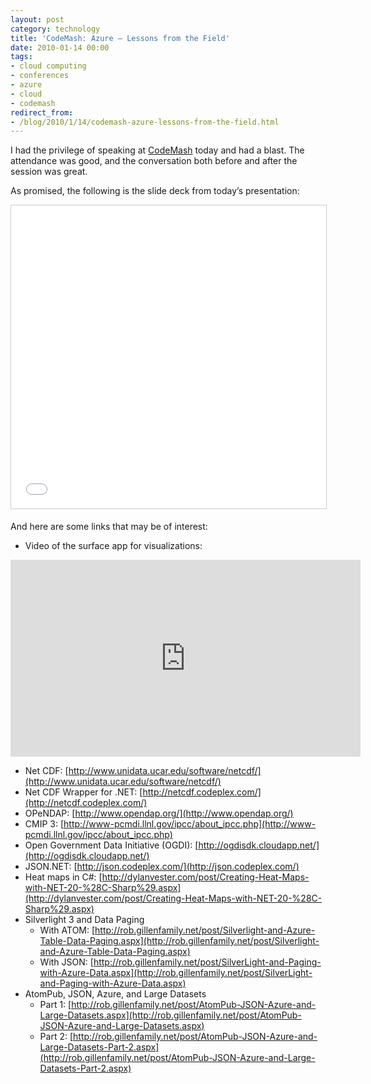 ```yaml
---
layout: post
category: technology
title: 'CodeMash: Azure – Lessons from the Field'
date: 2010-01-14 00:00
tags:
- cloud computing
- conferences
- azure
- cloud
- codemash
redirect_from:
- /blog/2010/1/14/codemash-azure-lessons-from-the-field.html
---
```

I had the privilege of speaking at [CodeMash](http://codemash.org) today and had 
a blast. The attendance was good, and the conversation both before and after the session was great.

As promised, the following is the slide deck from today’s presentation:
<div class="embed-container">
<iframe src="//www.slideshare.net/slideshow/embed_code/key/uAFMImPIlNHkaM" width="595" height="485" frameborder="0" marginwidth="0" marginheight="0" scrolling="no" style="border:1px solid #CCC; border-width:1px; margin-bottom:5px; max-width: 100%;" allowfullscreen> 
</iframe> 
</div>

And here are some links that may be of interest:

* Video of the surface app for visualizations:
<div class="embed-container">
    <iframe width="560" height="315" src="https://www.youtube.com/embed/bkUmhDP-MBI" frameborder="0" allowfullscreen></iframe>
</div>

* Net CDF: [http://www.unidata.ucar.edu/software/netcdf/](http://www.unidata.ucar.edu/software/netcdf/)
* Net CDF Wrapper for .NET: [http://netcdf.codeplex.com/](http://netcdf.codeplex.com/)
* OPeNDAP: [http://www.opendap.org/](http://www.opendap.org/)
* CMIP 3: [http://www-pcmdi.llnl.gov/ipcc/about_ipcc.php](http://www-pcmdi.llnl.gov/ipcc/about_ipcc.php)
* Open Government Data Initiative (OGDI): [http://ogdisdk.cloudapp.net/](http://ogdisdk.cloudapp.net/)
* JSON.NET: [http://json.codeplex.com/](http://json.codeplex.com/)
* Heat maps in C#: [http://dylanvester.com/post/Creating-Heat-Maps-with-NET-20-%28C-Sharp%29.aspx](http://dylanvester.com/post/Creating-Heat-Maps-with-NET-20-%28C-Sharp%29.aspx)
* Silverlight 3 and Data Paging
  * With ATOM: [http://rob.gillenfamily.net/post/Silverlight-and-Azure-Table-Data-Paging.aspx](http://rob.gillenfamily.net/post/Silverlight-and-Azure-Table-Data-Paging.aspx)
  * With JSON: [http://rob.gillenfamily.net/post/SilverLight-and-Paging-with-Azure-Data.aspx](http://rob.gillenfamily.net/post/SilverLight-and-Paging-with-Azure-Data.aspx)
* AtomPub, JSON, Azure, and Large Datasets
  * Part 1: [http://rob.gillenfamily.net/post/AtomPub-JSON-Azure-and-Large-Datasets.aspx](http://rob.gillenfamily.net/post/AtomPub-JSON-Azure-and-Large-Datasets.aspx)
  * Part 2: [http://rob.gillenfamily.net/post/AtomPub-JSON-Azure-and-Large-Datasets-Part-2.aspx](http://rob.gillenfamily.net/post/AtomPub-JSON-Azure-and-Large-Datasets-Part-2.aspx)
